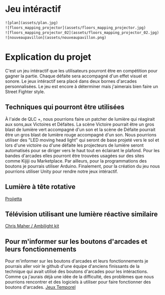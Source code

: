 # Jeu intéractif

	![plan](assets/plan.jpg)
 	![floors_mapping_projector](assets/floors_mapping_projector.jpg)
  	![floors_mapping_projector_02](assets/floors_mapping_projector_02.jpg)
   	![nouveaupavillon](assets/nouveaupavillon.png)
# Explication du projet
C'est un jeu intéractif que les utilisateurs pourront être en compétition pour gagner la partie. Chaque défaite sera accompagné d'un effet visuel et sonore. Le jeux intéractif sera placé dans deux bornes d'arcades personnalisées. Le jeu est encore à déterminer mais j'aimerais bien faire un Street Fighter style.

## Techniques qui pourront être utilisées
À l'aide de QLC +, nous pourrions faire un patcher de lumière qui réagirait aux sons,aux Victoires et Défaites. La scène Victoire pourrait être un gros blast de lumière vert accompagné d'un son et la scène de Défaite pourrait  être un gros blast de lumière rouge accompagné d'un son. Nous pourrions utiliser des "LED moving head light" qui seront de base projeté vers le sol et lors d'une victoire ou d'une défaite les projecteurs de lumière seront automatisés pour se diriger vers le haut tout en éclairant le plafond. Pour les bandes d'arcades elles pourront être trouvées usagées sur des sites comme Kijiji ou Marketplace. Par ailleurs, pour la programmations des boutons je pourrais utiliser Arduino. Finalement, pour la création du jeu nous pourrions utiliser Unity pour rendre notre jeux intéractif.

## Lumière à tête rotative
[Projietta](https://mappingprojector.com/interactive-wall-and-floors/)
## Télévision utilisant une lumière réactive similaire
[Chris Maher / Ambilight kit](https://www.youtube.com/watch?v=7s7zvRgehJk)
## Pour m'informer sur les boutons d'arcades et leurs fonctionnements
Pour m'informer sur les boutons d'arcades et leurs fonctionnements je pourrais aller voir le github d'une équipe d'anciens finissants de la technique qui avait utilisé des boutons d'arcades pour les intéractions. Comme ça j'aurais déjà une idée de la difficulté, des problèmes que nous pourrions rencontrer et des logiciels à utiliser pour faire fonctionner des boutons d'arcades.
[Jeux Temporel](https://tim-montmorency.com/2022/projets/Jeu-Temporel/docs/web/index.html)




